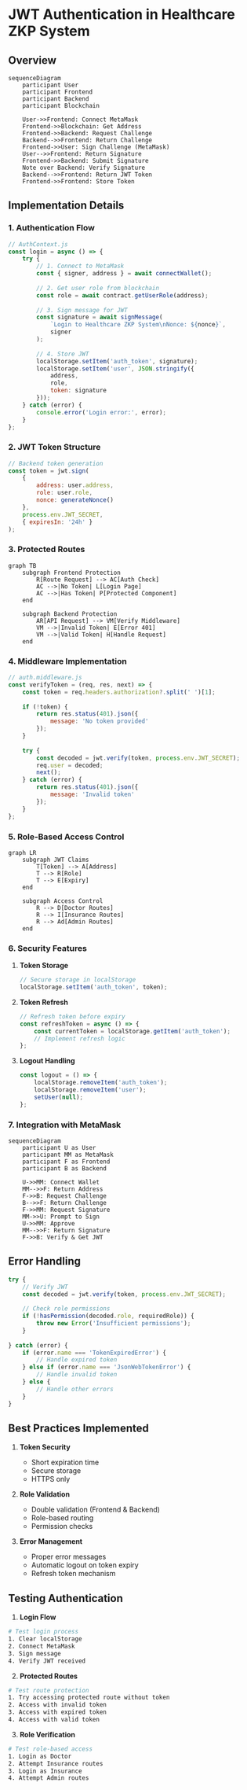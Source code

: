 # JWT Authentication in Healthcare ZKP System

## Overview

```mermaid
sequenceDiagram
    participant User
    participant Frontend
    participant Backend
    participant Blockchain
    
    User->>Frontend: Connect MetaMask
    Frontend->>Blockchain: Get Address
    Frontend->>Backend: Request Challenge
    Backend-->>Frontend: Return Challenge
    Frontend->>User: Sign Challenge (MetaMask)
    User-->>Frontend: Return Signature
    Frontend->>Backend: Submit Signature
    Note over Backend: Verify Signature
    Backend-->>Frontend: Return JWT Token
    Frontend->>Frontend: Store Token
```

## Implementation Details

### 1. Authentication Flow

```javascript
// AuthContext.js
const login = async () => {
    try {
        // 1. Connect to MetaMask
        const { signer, address } = await connectWallet();
        
        // 2. Get user role from blockchain
        const role = await contract.getUserRole(address);
        
        // 3. Sign message for JWT
        const signature = await signMessage(
            `Login to Healthcare ZKP System\nNonce: ${nonce}`,
            signer
        );
        
        // 4. Store JWT
        localStorage.setItem('auth_token', signature);
        localStorage.setItem('user', JSON.stringify({
            address,
            role,
            token: signature
        }));
    } catch (error) {
        console.error('Login error:', error);
    }
};
```

### 2. JWT Token Structure

```javascript
// Backend token generation
const token = jwt.sign(
    {
        address: user.address,
        role: user.role,
        nonce: generateNonce()
    },
    process.env.JWT_SECRET,
    { expiresIn: '24h' }
);
```

### 3. Protected Routes

```mermaid
graph TB
    subgraph Frontend Protection
        R[Route Request] --> AC[Auth Check]
        AC -->|No Token| L[Login Page]
        AC -->|Has Token| P[Protected Component]
    end
    
    subgraph Backend Protection
        AR[API Request] --> VM[Verify Middleware]
        VM -->|Invalid Token| E[Error 401]
        VM -->|Valid Token| H[Handle Request]
    end
```

### 4. Middleware Implementation

```javascript
// auth.middleware.js
const verifyToken = (req, res, next) => {
    const token = req.headers.authorization?.split(' ')[1];
    
    if (!token) {
        return res.status(401).json({ 
            message: 'No token provided' 
        });
    }
    
    try {
        const decoded = jwt.verify(token, process.env.JWT_SECRET);
        req.user = decoded;
        next();
    } catch (error) {
        return res.status(401).json({ 
            message: 'Invalid token' 
        });
    }
};
```

### 5. Role-Based Access Control

```mermaid
graph LR
    subgraph JWT Claims
        T[Token] --> A[Address]
        T --> R[Role]
        T --> E[Expiry]
    end
    
    subgraph Access Control
        R --> D[Doctor Routes]
        R --> I[Insurance Routes]
        R --> Ad[Admin Routes]
    end
```

### 6. Security Features

1. **Token Storage**
   ```javascript
   // Secure storage in localStorage
   localStorage.setItem('auth_token', token);
   ```

2. **Token Refresh**
   ```javascript
   // Refresh token before expiry
   const refreshToken = async () => {
       const currentToken = localStorage.getItem('auth_token');
       // Implement refresh logic
   };
   ```

3. **Logout Handling**
   ```javascript
   const logout = () => {
       localStorage.removeItem('auth_token');
       localStorage.removeItem('user');
       setUser(null);
   };
   ```

### 7. Integration with MetaMask

```mermaid
sequenceDiagram
    participant U as User
    participant MM as MetaMask
    participant F as Frontend
    participant B as Backend
    
    U->>MM: Connect Wallet
    MM-->>F: Return Address
    F->>B: Request Challenge
    B-->>F: Return Challenge
    F->>MM: Request Signature
    MM->>U: Prompt to Sign
    U->>MM: Approve
    MM-->>F: Return Signature
    F->>B: Verify & Get JWT
```

## Error Handling

```javascript
try {
    // Verify JWT
    const decoded = jwt.verify(token, process.env.JWT_SECRET);
    
    // Check role permissions
    if (!hasPermission(decoded.role, requiredRole)) {
        throw new Error('Insufficient permissions');
    }
    
} catch (error) {
    if (error.name === 'TokenExpiredError') {
        // Handle expired token
    } else if (error.name === 'JsonWebTokenError') {
        // Handle invalid token
    } else {
        // Handle other errors
    }
}
```

## Best Practices Implemented

1. **Token Security**
   - Short expiration time
   - Secure storage
   - HTTPS only

2. **Role Validation**
   - Double validation (Frontend & Backend)
   - Role-based routing
   - Permission checks

3. **Error Management**
   - Proper error messages
   - Automatic logout on token expiry
   - Refresh token mechanism

## Testing Authentication

1. **Login Flow**
```bash
# Test login process
1. Clear localStorage
2. Connect MetaMask
3. Sign message
4. Verify JWT received
```

2. **Protected Routes**
```bash
# Test route protection
1. Try accessing protected route without token
2. Access with invalid token
3. Access with expired token
4. Access with valid token
```

3. **Role Verification**
```bash
# Test role-based access
1. Login as Doctor
2. Attempt Insurance routes
3. Login as Insurance
4. Attempt Admin routes
``` 